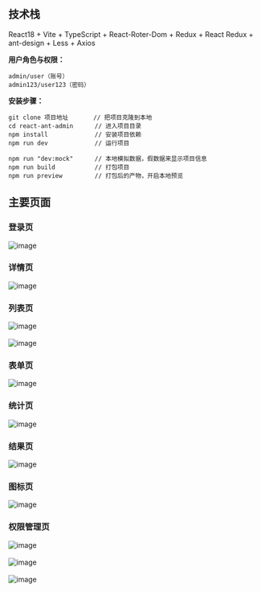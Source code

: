 ## 技术栈
React18 + Vite + TypeScript + React-Roter-Dom + Redux + React Redux + ant-design + Less + Axios

**用户角色与权限：**
```
admin/user（账号）
admin123/user123（密码）
```

**安装步骤：**
```
git clone 项目地址       // 把项目克隆到本地
cd react-ant-admin      // 进入项目目录
npm install             // 安装项目依赖
npm run dev             // 运行项目

npm run "dev:mock"      // 本地模拟数据，假数据来显示项目信息
npm run build           // 打包项目
npm run preview         // 打包后的产物，开启本地预览

```

## 主要页面
### 登录页
![image](https://github.com/rinba/react-ant-admin/assets/106224527/01253a69-ac3b-4ee9-857b-ae163cf345eb) 
### 详情页
![image](https://github.com/rinba/react-ant-admin/assets/106224527/c709e5a4-4ef2-48cf-aac8-1930e6697500)
### 列表页
![image](https://github.com/rinba/react-ant-admin/assets/106224527/0f505d88-e2cb-4f65-bc4e-9549f5e8057e) <br/><br/>
![image](https://github.com/rinba/react-ant-admin/assets/106224527/d59a9c8f-6351-4973-8d92-a4d5c0f1575b)
### 表单页
![image](https://github.com/rinba/react-ant-admin/assets/106224527/3d0eff4f-a1b9-43b1-a3c0-6cad228ccd60)
### 统计页
![image](https://github.com/rinba/react-ant-admin/assets/106224527/dc8a3f34-a2a3-4926-9116-a6307a180149)
### 结果页
![image](https://github.com/rinba/react-ant-admin/assets/106224527/e546a151-70ad-481b-86eb-fa8ec6ef575b)
### 图标页
![image](https://github.com/rinba/react-ant-admin/assets/106224527/be19f21b-6d93-40f7-8926-433c37828e33)
### 权限管理页
![image](https://github.com/rinba/react-ant-admin/assets/106224527/8e9456bc-39b7-4004-8314-65d193efcd2c) <br/><br/>
![image](https://github.com/rinba/react-ant-admin/assets/106224527/df4d17db-eb17-4280-9c12-51c73b696f86) <br/><br/>
![image](https://github.com/rinba/react-ant-admin/assets/106224527/d10d7856-9301-458f-8df5-3ff64126a658)









